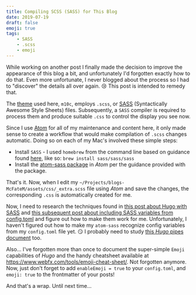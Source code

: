 ```yaml
---
title: Compiling SCSS (SASS) for This Blog
date: 2019-07-19
draft: false
emoji: true
tags:
    - SASS
    - .scss
    - emoji
---
```


While working on another post I finally made the decision to improve the appearance of this blog a bit, and unfortunately I'd forgotten exactly how to do that.  Even more unfortunate, I never blogged about the process so I had to "discover" the details all over again. :cry: This post is intended to remedy that.

The [theme](https://github.com/McFateM/hugo-theme-m10c) used here, `m10c`, employs `.scss`, or [SASS](https://sass-lang.com/) (Syntactically Awesome Style Sheets) files. Subsequently, a `SASS` compiler is required to process them and produce suitable `.css` to control the display you see now.

Since I use [Atom](https://atom.io/) for all of my maintenance and content here, it only made sense to create a workflow that would make compilation of `.scss` changes automatic.  Doing so on each of my Mac's involved these simple steps:

  - Install `SASS` - I used `homebrew` from the command line based on guidance found [here](https://sass-lang.com/install), like so: `brew install sass/sass/sass`
  - Install the [atom-sass package](https://atom.io/packages/atom-sass) in _Atom_ per the guidance provided with the package.

That's it.  Now, when I edit my `~/Projects/blogs-McFateM/assets/css/_extra.scss` file using _Atom_ and save the changes, the corresponding `.css` is automatically created for me.

Now, I need to research the techniques found in [this post about Hugo with SASS](https://blog.fullstackdigital.com/how-to-cache-bust-and-concatenate-js-and-sass-files-with-hugo-in-2018-9266fd3c411e) and [this subsequent post about including SASS variables from config.toml](https://blog.fullstackdigital.com/how-to-use-hugo-template-variables-in-scss-files-in-2018-b8a834accce) and figure out how to make them work for me.  Unfortunately, I haven't figured out how to make my `atom-sass` recognize config variables from my `config.toml` file yet. :smirk:  I probably need to study [this _Hugo_ pipes document](https://gohugo.io/hugo-pipes/scss-sass/) too.

Also... I've forgotten more than once to document the super-simple `Emoji` capabilities of _Hugo_ and the handy cheatsheet available at https://www.webfx.com/tools/emoji-cheat-sheet/.  Not forgotten anymore.  Now, just don't forget to add `enableEmoji = true` to your `config.toml`, and `emoji: true` to the frontmatter of your posts!  

And that's a wrap.  Until next time...

